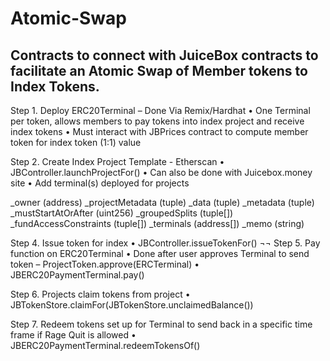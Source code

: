 # Atomic-Swap

## Contracts to connect with JuiceBox contracts to facilitate an Atomic Swap of Member tokens to Index Tokens.

Step 1. Deploy ERC20Terminal – Done Via Remix/Hardhat
•	One Terminal per token, allows members to pay tokens into index project and receive index tokens
•	Must interact with JBPrices contract to compute member token for index token (1:1) value


Step 2.  Create Index Project Template - Etherscan
•	JBController.launchProjectFor()
•	Can also be done with Juicebox.money site
•	Add terminal(s) deployed for projects

_owner (address) 
_projectMetadata (tuple) 
_data (tuple) 
_metadata (tuple) 
_mustStartAtOrAfter (uint256) 
_groupedSplits (tuple[]) 
_fundAccessConstraints (tuple[]) 
_terminals (address[]) 
_memo (string) 

Step 4.  Issue token for index
•	JBController.issueTokenFor()
¬¬
Step 5. Pay function on ERC20Terminal
•	Done after user approves Terminal to send token – ProjectToken.approve(ERCTerminal)
•	JBERC20PaymentTerminal.pay()

Step 6. Projects claim tokens from project
•	JBTokenStore.claimFor(JBTokenStore.unclaimedBalance())

Step 7. Redeem tokens set up for Terminal to send back in a specific time frame if Rage Quit is allowed
•	JBERC20PaymentTerminal.redeemTokensOf()


